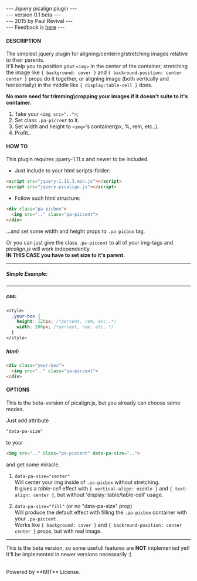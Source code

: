 --- Jquery picalign plugin --- <br/>
--- version 0.1 beta	   --- <br/>
--- 2015 by Paul Revival   --- <br/>
--- Feedback is [here](mailto:eternal.jest3r@gmail.com) ---

#### DESCRIPTION

The simplest jquery plugin for aligning/centering/stretching images
relative to their parents.<br />
It'll help you to position your `<img>` in the center of the container,
stretching the image like `{ background: cover }` and `{ backround-position: center center }` props do it together,
or aligning image (both vertically and horizontally) in the middle like `{ display:table-cell }` does.

**No more need for trimming\cropping your images if it doesn't suite to it's container.**

1. Take your `<img src="..">`;
2. Set class `.pa-piccent` to it.
3. Set width and height to `<img>`'s container(px, %, rem, etc..).
4. Profit..

#### HOW TO

This plugin requires jquery-1.11.x and newer to be included.

- Just include to your html scripts-folder:
```html
<script src="jquery-1.11.3.min.js"></script>
<script src="jquery.picalign.js"></script>
```
- Follow such html structure:
```html
<div class="pa-picbox">
  <img src=".." class="pa-piccent">
</div>
```

...and set some width and height props to `.pa-picbox` tag.

Or you can just give the class `.pa-piccent` to all of your img-tags
and *picalign.js* will work independently.<br />
**IN THIS CASE you have to set size to it's parent.**

---
##### *Simple Example:*
---

##### css:
```css
<style>
  .your-box {
    height: 120px; /*percent, rem, etc..*/
    width: 200px; /*percent, rem, etc..*/
  }
</style>
```
##### html:
```html
<div class="your-box">
  <img src=".." class="pa-piccent">
</div>
```

#### OPTIONS

This is the beta-version of picalign.js,
but you already can choose some modes.

Just add attribute
```html
"data-pa-size"
```
to your
```html
<img src=".." class="pa-piccent" data-pa-size="..">
```
and get some miracle.

1. `data-pa-size="center"`<br />
Will center your img inside of `.pa-picbox` without stretching.<br />
It gives a *table-cell* effect with `{ vertical-align: middle }` and `{ text-align: center }`,
but without 'display: table/table-cell' usage.

2. `data-pa-size="fill"` (or no "data-pa-size" prop)<br />
Will produce the default effect with filling
the `.pa-picbox` container with your `.pa-piccent.`<br />
Works like `{ background: cover }` and `{ backround-position: center center }` props,
but with real image.

---
This is the beta version, so some usefull features are **NOT** implemented yet! <br />
It'll be implemented in newer versions necessarily :)

<br />
Powered by **MIT** License.





